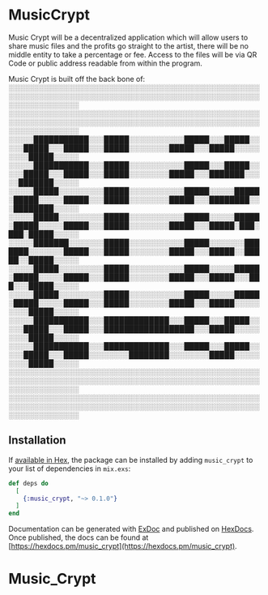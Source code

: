# MusicCrypt

Music Crypt will be a decentralized application which will allow users to share music files and the profits go straight to the artist, there will be no middle entity to take a percentage or fee. Access to the files will be via QR Code or public address readable from within the program.

Music Crypt is built off the back bone of:
░░░░░░░░░░░░░░░░░░░░░░░░░░░░░░░░░░░░░░░░░░░░░░░░░░░░░░░░░░░░░░░░░░░░░░░░░░░░░░░░░░░░░░░░░░░░░░░░░░░░░░░░░░░░░░░░░░
░░░░░░░░░░░░░░░░░░░░░░░░░░░░░░░░░░░░░░░░░░░░░░░░░░░░░░░░░░░░░░░░░░░░░░░░░░░░░░░░░░░░░░░░░░░░░░░░░░░░░░░░░░░░░░░░░░
░░░░░███████████░░░█████░░░░░░░░░░░█████░░░█████░░░░░█████░░░█████░░░█████░░░░░░░░█████░░░█████░░░░░░░░░█████░░░░░
░░░░░███████████░░░█████░░░░░░░░░░░█████░░░█████░░░░░█████░░░█████░░░█████░░░░░░░░█████░░░███████░░░░░███████░░░░░
░░░░░█████░░░░░░░░░█████░░░░░░░░░░░█████░░░░░█████░█████░░░░░█████░░░█████░░░░░░░░█████░░░████████░░░████████░░░░░
░░░░░█████░░░░░░░░░█████░░░░░░░░░░░█████░░░░░█████░█████░░░░░█████░░░█████░░░░░░░░█████░░░█████░███░███░█████░░░░░
░░░░░███████░░░░░░░█████░░░░░░░░░░░█████░░░░░░░███████░░░░░░░█████░░░█████░░░░░░░░█████░░░█████░░█████░░█████░░░░░
░░░░░█████░░░░░░░░░█████░░░░░░░░░░░█████░░░░░█████░█████░░░░░█████░░░█████░░░░░░░░█████░░░█████░░░███░░░█████░░░░░
░░░░░█████░░░░░░░░░█████░░░░░░░░░░░█████░░░░░█████░█████░░░░░█████░░░█████░░░░░░░░█████░░░█████░░░░░░░░░█████░░░░░
░░░░░███████████░░░█████████████░░░█████░░░█████░░░░░█████░░░█████░░░██████████████████░░░█████░░░░░░░░░█████░░░░░
░░░░░███████████░░░█████████████░░░█████░░░█████░░░░░█████░░░█████░░░░░░░░████████░░░░░░░░█████░░░░░░░░░█████░░░░░
░░░░░░░░░░░░░░░░░░░░░░░░░░░░░░░░░░░░░░░░░░░░░░░░░░░░░░░░░░░░░░░░░░░░░░░░░░░░░░░░░░░░░░░░░░░░░░░░░░░░░░░░░░░░░░░░░░
░░░░░░░░░░░░░░░░░░░░░░░░░░░░░░░░░░░░░░░░░░░░░░░░░░░░░░░░░░░░░░░░░░░░░░░░░░░░░░░░░░░░░░░░░░░░░░░░░░░░░░░░░░░░░░░░░░

## Installation

If [available in Hex](https://hex.pm/docs/publish), the package can be installed
by adding `music_crypt` to your list of dependencies in `mix.exs`:

```elixir
def deps do
  [
    {:music_crypt, "~> 0.1.0"}
  ]
end
```

Documentation can be generated with [ExDoc](https://github.com/elixir-lang/ex_doc)
and published on [HexDocs](https://hexdocs.pm). Once published, the docs can
be found at [https://hexdocs.pm/music_crypt](https://hexdocs.pm/music_crypt).

# Music_Crypt
